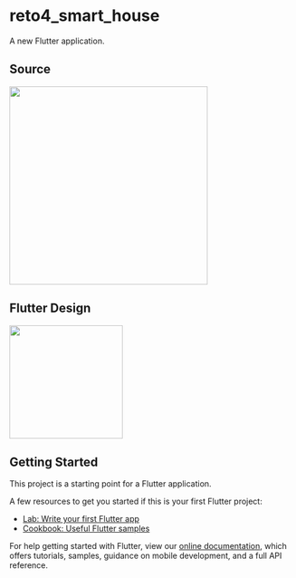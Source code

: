 # reto4_smart_house

A new Flutter application.

## Source 

<img src="https://user-images.githubusercontent.com/52869805/69694563-369c0980-10a7-11ea-9e3b-abe7b5756b55.png" width=350> 

## Flutter Design

<img src="https://user-images.githubusercontent.com/52869805/69694564-3a2f9080-10a7-11ea-807a-eb6c4dbfbf28.png" width=200>

## Getting Started

This project is a starting point for a Flutter application.

A few resources to get you started if this is your first Flutter project:

- [Lab: Write your first Flutter app](https://flutter.dev/docs/get-started/codelab)
- [Cookbook: Useful Flutter samples](https://flutter.dev/docs/cookbook)

For help getting started with Flutter, view our
[online documentation](https://flutter.dev/docs), which offers tutorials,
samples, guidance on mobile development, and a full API reference.
